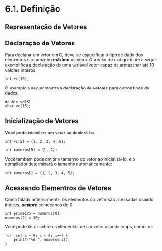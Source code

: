 # 6.1. Definição

## Representação de Vetores



## Declaração de Vetores

Para declarar um vetor em C, deve-se especificar o tipo de dado dos elementos e o tamanho **máximo** do vetor. O trecho de código-fonte a seguir exemplifica a declaração de uma variável vetor capaz de armazenar até 10 valores inteiros:

```
int vi[10];
```

O exemplo a seguir mostra a declaração de vetores para outros tipos de dados:

```
double vd[5];
char vc[15];
```

## Inicialização de Vetores

Você pode inicializar um vetor ao declará-lo:

```
int vi[5] = {1, 2, 3, 4, 5};
```


```
int numeros[5] = {1, 2};
```

Você também pode omitir o tamanho do vetor ao inicializá-lo, e o compilador determinará o tamanho automaticamente:

```
int numeros[] = {1, 2, 3, 4, 5};
```

## Acessando Elementros de Vetores

Como falado anteriormente, os elementos do vetor são acessados usando índices, **sempre** começando de 0:

```
int primeiro = numeros[0]; 
numeros[2] = 10;
```

Você pode iterar sobre os elementos de um vetor usando loops, como for:

```
for (int i = 0; i < 5; i++) {
    printf("%d ", numeros[i]);
}
```
